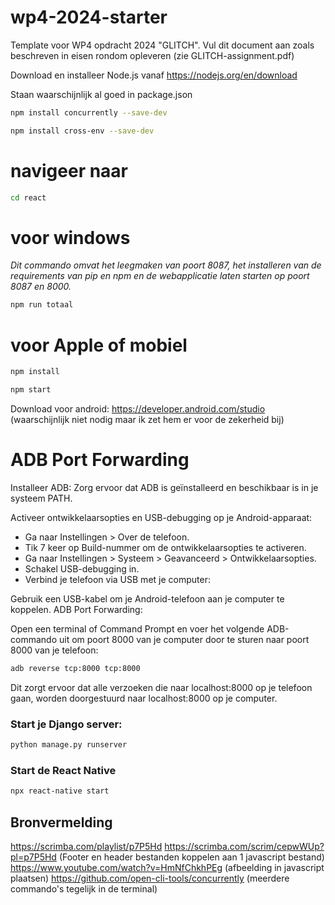 # wp4-2024-starter
Template voor WP4 opdracht 2024 "GLITCH". Vul dit document aan zoals beschreven in eisen rondom opleveren (zie GLITCH-assignment.pdf)

Download en installeer Node.js vanaf https://nodejs.org/en/download

Staan waarschijnlijk al goed in package.json
```bash
npm install concurrently --save-dev
   ```

```bash
npm install cross-env --save-dev
   ```


# navigeer naar
```bash
cd react
   ```
# voor windows 

*Dit commando omvat het leegmaken van poort 8087, het installeren van de requirements van pip en npm en de webapplicatie laten starten op poort 8087 en 8000.* 
```bash
npm run totaal
   ```

# voor Apple of mobiel

```bash
npm install
   ```


```bash
npm start
   ```

Download voor android: https://developer.android.com/studio (waarschijnlijk niet nodig maar ik zet hem er voor de zekerheid bij)


# ADB Port Forwarding
Installeer ADB:
Zorg ervoor dat ADB is geïnstalleerd en beschikbaar is in je systeem PATH.

Activeer ontwikkelaarsopties en USB-debugging op je Android-apparaat:

- Ga naar Instellingen > Over de telefoon.
- Tik 7 keer op Build-nummer om de ontwikkelaarsopties te activeren.
- Ga naar Instellingen > Systeem > Geavanceerd > Ontwikkelaarsopties.
- Schakel USB-debugging in.
- Verbind je telefoon via USB met je computer:

Gebruik een USB-kabel om je Android-telefoon aan je computer te koppelen.
ADB Port Forwarding:

Open een terminal of Command Prompt en voer het volgende ADB-commando uit om poort 8000 van je computer door te sturen naar poort 8000 van je telefoon:

```bash 
adb reverse tcp:8000 tcp:8000
```
Dit zorgt ervoor dat alle verzoeken die naar localhost:8000 op je telefoon gaan, worden doorgestuurd naar localhost:8000 op je computer.

### Start je Django server:
```bash
python manage.py runserver
```
### Start de React Native
```bash
npx react-native start
```


## Bronvermelding
https://scrimba.com/playlist/p7P5Hd
https://scrimba.com/scrim/cepwWUp?pl=p7P5Hd (Footer en header bestanden koppelen aan 1 javascript bestand)
https://www.youtube.com/watch?v=HmNfChkhPEg (afbeelding in javascript plaatsen)
https://github.com/open-cli-tools/concurrently (meerdere commando's tegelijk in de terminal)
